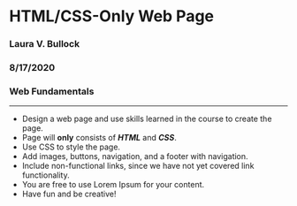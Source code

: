 # HTML/CSS-Only Web Page

### Laura V. Bullock
### 8/17/2020
### Web Fundamentals

---

* Design a web page and use skills learned in the course to create the page.
* Page will **only** consists of ***HTML*** and ***CSS***.
* Use CSS to style the page.
* Add images, buttons, navigation, and a footer with navigation.
* Include non-functional links, since we have not yet covered link functionality.
* You are free to use Lorem Ipsum for your content.
* Have fun and be creative!
